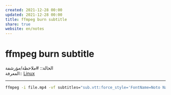 ```yaml
---  
created: 2021-12-28 00:00  
updated: 2021-12-28 00:00  
title: ffmpeg burn subtitle  
share: true  
website: en/notes  
---  
```

  
# ffmpeg burn subtitle  
  
الحالة:: #ملاحظة/مؤرشفة  
المعرفة:: [Linux](Linux)  
  
---  
  
```bash  
ffmpeg -i file.mp4 -vf subtitles="sub.vtt:force_style='FontName=Noto Naskh Arabic,Fontsize=30'" out.mp4  
```  
